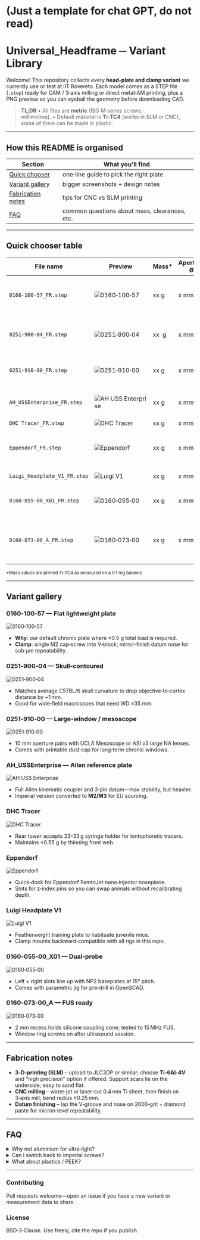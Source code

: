# (Just a template for chat GPT, do not read)
# Universal\_Headframe ─ Variant Library 
Welcome!  This repository collects every **head‑plate and clamp variant** we currently use or test at IIT Rovereto.  Each model comes as a STEP file (`.step`) ready for CAM / 3‑axis milling or direct metal‑AM printing, plus a PNG preview so you can eyeball the geometry before downloading CAD.

> **TL;DR**  • All files are **metric** (ISO M‑series screws, millimetres). • Default material is **Ti‑TC4** (works in SLM or CNC), some of them can be made in plastic.

---

## How this README is organised

| Section                                 | What you’ll find                              |
| --------------------------------------- | --------------------------------------------- |
| [Quick chooser](#quick-chooser-table)   | one‑line guide to pick the right plate        |
| [Variant gallery](#variant-gallery)     | bigger screenshots + design notes             |
| [Fabrication notes](#fabrication-notes) | tips for CNC vs SLM printing                  |
| [FAQ](#faq)                             | common questions about mass, clearances, etc. |

---

## Quick chooser table

| File name                    | Preview                                           | Mass\* | Aperture Ø | Typical use‑case                                                         |
| ---------------------------- | ------------------------------------------------- | ------ | ---------- | ------------------------------------------------------------------------ |
| `0160-100-57_FR.step`        | ![0160‑100‑57](img/0160-100-57_FR.png)            | xx g | x mm       | **Flat, lightweight** Ti plate for chronic Neuropixels recordings        |
| `0251-900-04_FR.step`        | ![0251‑900‑04](img/0251-900-04_FR.png)            | xx  g | x mm       | **Skull‑contoured** version for reduced profile under wide‑field scopes  |
| `0251-910-00_FR.step`        | ![0251‑910‑00](img/0251-910-00_FR.png)            | xx g | x mm      | **Large‑window** plate for mesoscope & wide FOV 2‑P                      |
| `AH_USSEnterprise_FR.step`   | ![AH USS Enterprise](img/AH_USSEnterprise_FR.png) | xx g | x mm      | **Skull‑contoured** geometry—full compatibility, acute imaging |
| `DHC Tracer_FR.step`         | ![DHC Tracer](img/DHC%20Tracer_FR.png)            | xx g | x mm       | for tracer        			           |
| `Eppendorf_FR.step`          | ![Eppendorf](img/Eppendorf_FR.png)                | xx g | x mm       | Plate with keyed seat for Eppendorf to insert NP2 shanks            |
| `Luigi_Headplate_V1_FR.step` | ![Luigi V1](img/Luigi_Headplate_V1_FR.png)        | xx g | x mm       | **Front attached** Luigi variant                   |
| `0160-055-00_X01_FR.step`    | ![0160‑055‑00](img/0160-055-00_X01_FR.png)        | xx g | x mm       | **Dual‑probe** variant—clearance slots for bilateral NP2                 |
| `0160-073-00_A_FR.step`      | ![0160‑073‑00](img/0160-073-00_A_FR.png)          | xx g | x mm       | **FUS‑ready**: recessed window for 15 MHz transducer alignment           |

<sub>\*Mass values are printed Ti‑TC4 as measured on a 0.1 mg balance</sub>

---

## Variant gallery

### 0160‑100‑57 — Flat lightweight plate

![0160‑100‑57](img/0160-100-57_FR_large.png)

* **Why**: our default chronic plate where <0.5 g total load is required.
* **Clamp**: single M2 cap‑screw into V‑block; mirror‑finish datum nose for sub‑µm repeatability.

### 0251‑900‑04 — Skull‑contoured

![0251‑900‑04](img/0251-900-04_FR_large.png)

* Matches average C57BL/6 skull curvature to drop objective‑to‑cortex distance by \~1 mm.
* Good for wide‑field macrosopes that need WD ≈35 mm.

### 0251‑910‑00 — Large‑window / mesoscope

![0251‑910‑00](img/0251-910-00_FR_large.png)

* 10 mm aperture pairs with UCLA Mesoscope or ASI v3 large NA lenses.
* Comes with printable dust‑cap for long‑term chronic windows.

### AH\_USSEnterprise — Allen reference plate

![AH USS Enterprise](img/AH_USSEnterprise_FR_large.png)

* Full Allen kinematic coupler and 3‑pin datum—max stability, but heavier.
* Imperial version converted to **M2/M3** for EU sourcing.

### DHC Tracer

![DHC Tracer](img/DHC%20Tracer_FR_large.png)

* Rear tower accepts 23–33 g syringe holder for iontophoretic tracers.
* Maintains <0.55 g by thinning front web.

### Eppendorf

![Eppendorf](img/Eppendorf_FR_large.png)

* Quick‑dock for Eppendorf FemtoJet nano‑injector nosepiece.
* Slots for z‑index pins so you can swap animals without recalibrating depth.

### Luigi Headplate V1

![Luigi V1](img/Luigi_Headplate_V1_FR_large.png)

* Featherweight training plate to habituate juvenile mice.
* Clamp mounts backward‑compatible with all rigs in this repo.

### 0160‑055‑00\_X01 — Dual‑probe

![0160‑055‑00](img/0160-055-00_X01_FR_large.png)

* Left + right slots line up with NP2 baseplates at 15° pitch.
* Comes with parametric jig for pre‑drill in OpenSCAD.

### 0160‑073‑00\_A — FUS ready

![0160‑073‑00](img/0160-073-00_A_FR_large.png)

* 2 mm recess holds silicone coupling cone; tested to 15 MHz FUS.
* Window ring screws on after ultrasound session.

---

## Fabrication notes

* **3‑D‑printing (SLM)** – upload to JLC3DP or similar; choose **Ti‑6Al‑4V** and "high precision" option if offered. Support scars lie on the underside; easy to sand flat.
* **CNC milling** – water‑jet or laser‑cut 0.4 mm Ti sheet, then finish on 3‑axis mill; bend radius ≥0.25 mm.
* **Datum finishing** – lap the V‑groove and nose on 2000‑grit + diamond paste for micron‑level repeatability.

---

## FAQ

<details><summary>Why not aluminium for ultra‑light?</summary>
Al is light but its Young’s modulus is ~70 GPa vs Ti’s 110 GPa; the same 0.4 mm plate deflects ~1.5× more. For chronic rigs that extra flex shows up as motion artefact.
</details>

<details><summary>Can I switch back to imperial screws?</summary>
Sure—parametric CAD lets you flip hole diameters + thread models in seconds. We default to metric to keep EU machining simple.
</details>

<details><summary>What about plastics / PEEK?</summary>
Great for geometry prototypes, but stiffness / creep are limiting for month‑long implants unless you bulk up the thickness and accept extra mass.
</details>

---

### Contributing

Pull requests welcome—open an issue if you have a new variant or measurement data to share.

### License

BSD‑3‑Clause.  Use freely, cite the repo if you publish.
